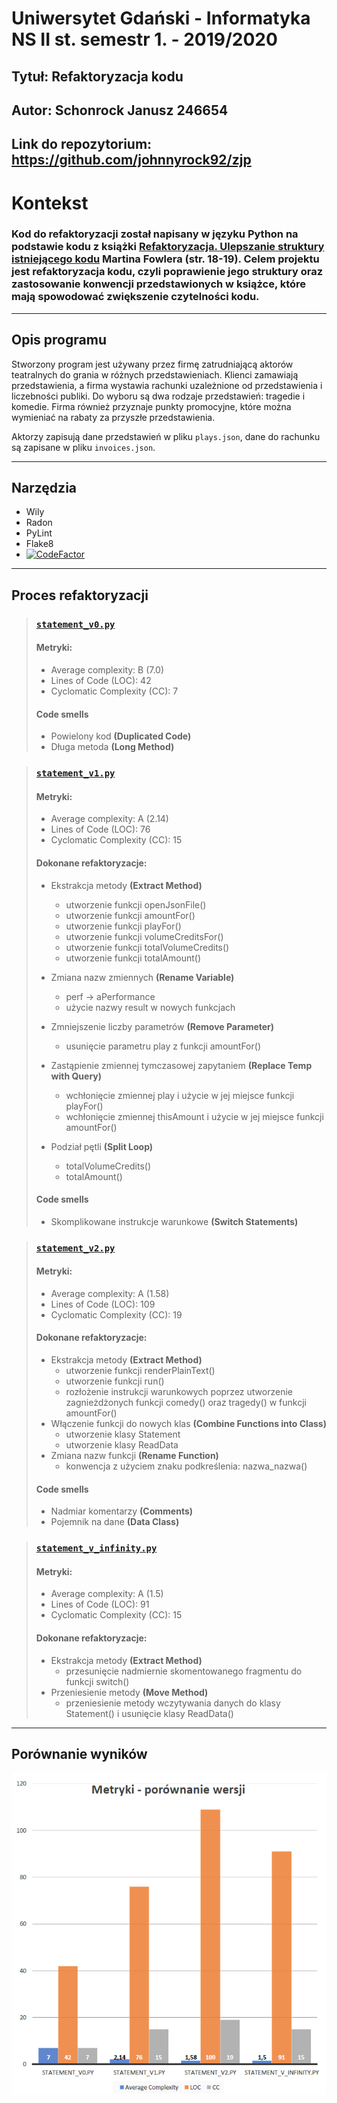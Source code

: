 Uniwersytet Gdański - Informatyka NS II st. semestr 1. - 2019/2020
=
Tytuł: Refaktoryzacja kodu
-

Autor: Schonrock Janusz 246654
-
Link do repozytorium: https://github.com/johnnyrock92/zjp
-
# Kontekst
### Kod do refaktoryzacji został napisany w języku Python na podstawie kodu z książki [Refaktoryzacja. Ulepszanie struktury istniejącego kodu](https://martinfowler.com/books/refactoring.html) Martina Fowlera (str. 18-19). Celem projektu jest refaktoryzacja kodu, czyli poprawienie jego struktury oraz zastosowanie konwencji przedstawionych w książce, które mają spowodować zwiększenie czytelności kodu.

---
## Opis programu
Stworzony program jest używany przez firmę zatrudniającą aktorów teatralnych do grania w różnych przedstawieniach. Klienci zamawiają przedstawienia, a firma wystawia rachunki uzależnione od przedstawienia i liczebności publiki. Do wyboru są dwa rodzaje przedstawień: tragedie i komedie. Firma również przyznaje punkty promocyjne, które można wymieniać na rabaty za przyszłe przedstawienia.

Aktorzy zapisują dane przedstawień w pliku ```plays.json```, dane do rachunku są zapisane w pliku ```invoices.json```.

---

## Narzędzia
+ Wily
+ Radon
+ PyLint
+ Flake8
+ [![CodeFactor](https://www.codefactor.io/repository/github/johnnyrock92/zjp/badge)](https://www.codefactor.io/repository/github/johnnyrock92/zjp)
---

## Proces refaktoryzacji
>### [```statement_v0.py```](https://github.com/johnnyrock92/zjp/blob/master/V0/statement_v0.py)
>#### Metryki:
>+ Average complexity: B (7.0)
>+ Lines of Code (LOC): 42
>+ Cyclomatic Complexity (CC): 7
>
>#### Code smells
>+ Powielony kod **(Duplicated Code)**
>+ Długa metoda **(Long Method)**


>### [```statement_v1.py```](https://github.com/johnnyrock92/zjp/blob/master/V1/statement_v1.py)
>#### Metryki:
>+ Average complexity: A (2.14)
>+ Lines of Code (LOC): 76
>+ Cyclomatic Complexity (CC): 15
>
>#### Dokonane refaktoryzacje:
> + Ekstrakcja metody **(Extract Method)**
>    - utworzenie funkcji openJsonFile()
>    - utworzenie funkcji amountFor()
>    - utworzenie funkcji playFor()
>    - utworzenie funkcji volumeCreditsFor()
>    - utworzenie funkcji totalVolumeCredits()
>    - utworzenie funkcji totalAmount()
>
> + Zmiana nazw zmiennych **(Rename Variable)**
>    - perf -> aPerformance
>    - użycie nazwy result w nowych funkcjach
>
> + Zmniejszenie liczby parametrów **(Remove Parameter)**
>    - usunięcie parametru play z funkcji amountFor()
>
> + Zastąpienie zmiennej tymczasowej zapytaniem **(Replace Temp with Query)**
>    - wchłonięcie zmiennej play i użycie w jej miejsce funkcji playFor()
>    - wchłonięcie zmiennej thisAmount i użycie w jej miejsce funkcji amountFor()
> + Podział pętli **(Split Loop)**
>   - totalVolumeCredits()
>   - totalAmount()
>
>#### Code smells
> + Skomplikowane instrukcje warunkowe **(Switch Statements)**

>### [```statement_v2.py```](https://github.com/johnnyrock92/zjp/blob/master/V2/statement_v2.py)
>#### Metryki:
> + Average complexity: A (1.58)
> + Lines of Code (LOC): 109
> + Cyclomatic Complexity (CC): 19
>
>#### Dokonane refaktoryzacje:
> + Ekstrakcja metody **(Extract Method)**
>   - utworzenie funkcji renderPlainText()
>   - utworzenie funkcji run()
>   - rozłożenie instrukcji warunkowych poprzez utworzenie zagnieżdżonych funkcji comedy() oraz tragedy() w funkcji amountFor()
> + Włączenie funkcji do nowych klas **(Combine Functions into Class)**
>   - utworzenie klasy Statement
>   - utworzenie klasy ReadData
> + Zmiana nazw funkcji **(Rename Function)**
>   - konwencja z użyciem znaku podkreślenia: nazwa_nazwa()
>
>#### Code smells
> + Nadmiar komentarzy **(Comments)**
> + Pojemnik na dane **(Data Class)**


>### [```statement_v_infinity.py```](https://github.com/johnnyrock92/zjp/blob/master/V_Infinity/statement_v_infinity.py)
>#### Metryki:
> + Average complexity: A (1.5)
> + Lines of Code (LOC): 91
> + Cyclomatic Complexity (CC): 15
>
>#### Dokonane refaktoryzacje:
> + Ekstrakcja metody **(Extract Method)**
>   - przesunięcie nadmiernie skomentowanego fragmentu do funkcji switch()
> + Przeniesienie metody **(Move Method)**
>   - przeniesienie metody wczytywania danych do klasy Statement() i usunięcie klasy ReadData()
---
## Porównanie wyników
<p align="center">
  <img src="Images/wykres.png">
</p>